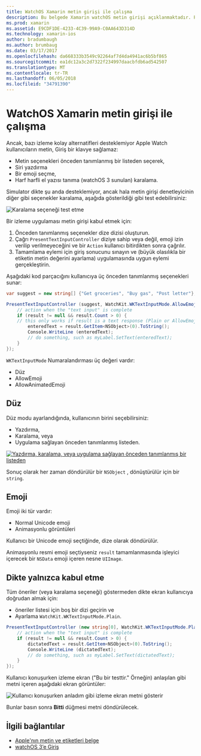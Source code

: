 ```yaml
---
title: WatchOS Xamarin metin girişi ile çalışma
description: Bu belgede Xamarin watchOS metin girişi açıklanmaktadır. PresentTextInputController yöntemi, karalama, düz metin, emojis ve dikte açıklanır.
ms.prod: xamarin
ms.assetid: E9CDF1DE-4233-4C39-99A9-C0AA643D314D
ms.technology: xamarin-ios
author: bradumbaugh
ms.author: brumbaug
ms.date: 03/17/2017
ms.openlocfilehash: da668333b3549c92264af7d4da4941ac6b5bf865
ms.sourcegitcommit: ea1dc12a3c2d7322f234997daacbfdb6ad542507
ms.translationtype: MT
ms.contentlocale: tr-TR
ms.lasthandoff: 06/05/2018
ms.locfileid: "34791390"
---
```

# <a name="working-with-watchos-text-input-in-xamarin"></a>WatchOS Xamarin metin girişi ile çalışma

Ancak, bazı izleme kolay alternatifleri desteklemiyor Apple Watch kullanıcıların metin, Giriş bir klavye sağlamaz:

- Metin seçenekleri önceden tanımlanmış bir listeden seçerek,
- Siri yazdırma
- Bir emoji seçme,
- Harf harfli el yazısı tanıma (watchOS 3 sunulan) karalama.

Simulator dikte şu anda desteklemiyor, ancak hala metin girişi denetleyicinin diğer gibi seçenekler karalama, aşağıda gösterildiği gibi test edebilirsiniz:

![](text-input-images/textinput-sml.png "Karalama seçeneği test etme")

Bir izleme uygulaması metin girişi kabul etmek için:

1. Önceden tanımlanmış seçenekler dize dizisi oluşturun.
2. Çağrı `PresentTextInputController` diziye sahip veya değil, emoji izin verilip verilmeyeceğini ve bir `Action` kullanıcı bitirdikten sonra çağrılır.
3. Tamamlama eylemi için giriş sonucunu sınayın ve (büyük olasılıkla bir etiketin metin değerini ayarlama) uygulamasında uygun eylemi gerçekleştirin.

Aşağıdaki kod parçacığını kullanıcıya üç önceden tanımlanmış seçenekleri sunar:

```csharp
var suggest = new string[] {"Get groceries", "Buy gas", "Post letter"};

PresentTextInputController (suggest, WatchKit.WKTextInputMode.AllowEmoji, (result) => {
    // action when the "text input" is complete
    if (result != null && result.Count > 0) {
    // this only works if result is a text response (Plain or AllowEmoji)
        enteredText = result.GetItem<NSObject>(0).ToString();
        Console.WriteLine (enteredText);
        // do something, such as myLabel.SetText(enteredText);
    }
});
```

`WKTextInputMode` Numaralandırması üç değeri vardır:

- Düz
- AllowEmoji
- AllowAnimatedEmoji

## <a name="plain"></a>Düz

Düz modu ayarlandığında, kullanıcının birini seçebilirsiniz:

- Yazdırma,
- Karalama, veya
- Uygulama sağlayan önceden tanımlanmış listeden.

[![](text-input-images/plain-scribble-sml.png "Yazdırma, karalama, veya uygulama sağlayan önceden tanımlanmış bir listeden")](text-input-images/plain-scribble.png#lightbox)

Sonuç olarak her zaman döndürülür bir `NSObject` , dönüştürülür için bir `string`.

## <a name="emoji"></a>Emoji

Emoji iki tür vardır:

- Normal Unicode emoji
- Animasyonlu görüntüleri

Kullanıcı bir Unicode emoji seçtiğinde, dize olarak döndürülür.

Animasyonlu resmi emoji seçtiyseniz `result` tamamlanmasında işleyici içerecek bir `NSData` emoji içeren nesne `UIImage`.

## <a name="accepting-dictation-only"></a>Dikte yalnızca kabul etme

Tüm öneriler (veya karalama seçeneği) göstermeden dikte ekran kullanıcıya doğrudan almak için:

- öneriler listesi için boş bir dizi geçirin ve
- Ayarlama `WatchKit.WKTextInputMode.Plain`.

```csharp
PresentTextInputController (new string[0], WatchKit.WKTextInputMode.Plain, (result) => {
    // action when the "text input" is complete
    if (result != null && result.Count > 0) {
        dictatedText = result.GetItem<NSObject>(0).ToString();
        Console.WriteLine (dictatedText);
        // do something, such as myLabel.SetText(dictatedText);
    }
});
```

Kullanıcı konuşurken izleme ekran ("Bu bir testtir." Örneğin) anlaşılan gibi metni içeren aşağıdaki ekran görüntüler:

![](text-input-images/dictation.png "Kullanıcı konuşurken anladım gibi izleme ekran metni gösterir")

Bunlar basın sonra **Bitti** düğmesi metni döndürülecek.



## <a name="related-links"></a>İlgili bağlantılar

- [Apple'nın metin ve etiketleri belge](https://developer.apple.com/library/ios/documentation/General/Conceptual/WatchKitProgrammingGuide/TextandLabels.html)
- [watchOS 3’e Giriş](~/ios/watchos/platform/introduction-to-watchos3/index.md)
